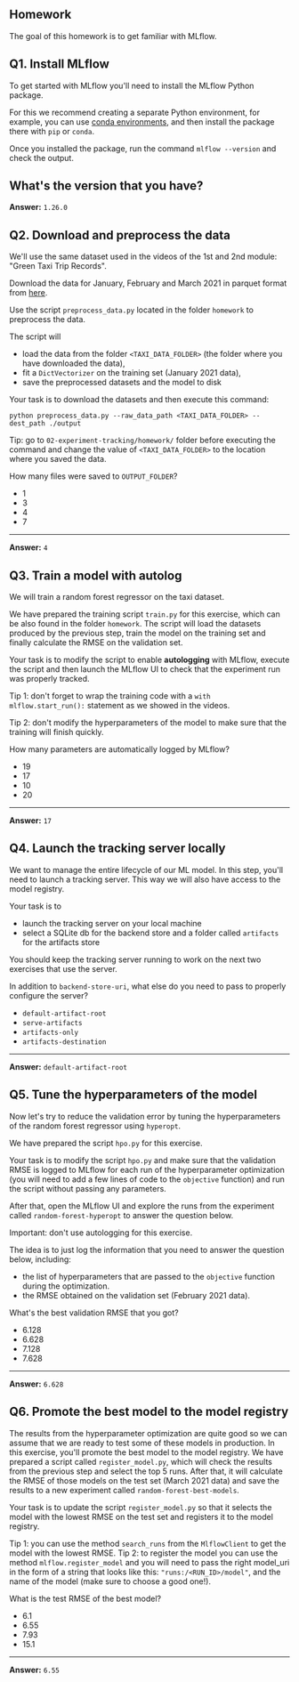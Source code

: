## Homework

The goal of this homework is to get familiar with MLflow.


## Q1. Install MLflow

To get started with MLflow you'll need to install the MLflow Python package.

For this we recommend creating a separate Python environment, for example, you can use [conda environments](https://docs.conda.io/projects/conda/en/latest/user-guide/getting-started.html#managing-envs), and then install the package there with `pip` or `conda`.

Once you installed the package, run the command `mlflow --version` and check the output.

What's the version that you have?
---
**Answer:** `1.26.0`

## Q2. Download and preprocess the data

We'll use the same dataset used in the videos of the 1st and 2nd module: "Green Taxi Trip Records".

Download the data for January, February and March 2021 in parquet format from [here](https://www1.nyc.gov/site/tlc/about/tlc-trip-record-data.page).

Use the script `preprocess_data.py` located in the folder `homework` to preprocess the data.

The script will

- load the data from the folder `<TAXI_DATA_FOLDER>` (the folder where you have downloaded the data),
- fit a `DictVectorizer` on the training set (January 2021 data),
- save the preprocessed datasets and the model to disk

Your task is to download the datasets and then execute this command:

```
python preprocess_data.py --raw_data_path <TAXI_DATA_FOLDER> --dest_path ./output
```

Tip: go to `02-experiment-tracking/homework/` folder before executing the command and change the value of `<TAXI_DATA_FOLDER>` to the location where you saved the data.

How many files were saved to `OUTPUT_FOLDER`?

* 1
* 3
* 4
* 7
---
**Answer:** `4`

## Q3. Train a model with autolog

We will train a random forest regressor on the taxi dataset.

We have prepared the training script `train.py` for this exercise, which can be also found in the folder `homework`. The script will load the datasets produced by the previous step, train the model on the training set and finally calculate the RMSE on the validation set.

Your task is to modify the script to enable **autologging** with MLflow, execute the script and then launch the MLflow UI to check that the experiment run was properly tracked. 

Tip 1: don't forget to wrap the training code with a `with mlflow.start_run():` statement as we showed in the videos.

Tip 2: don't modify the hyperparameters of the model to make sure that the training will finish quickly.

How many parameters are automatically logged by MLflow?

* 19
* 17
* 10
* 20
---
**Answer:** `17`

## Q4. Launch the tracking server locally

We want to manage the entire lifecycle of our ML model. In this step, you'll need to launch a tracking server. This way we will also have access to the model registry. 

Your task is to

* launch the tracking server on your local machine
* select a SQLite db for the backend store and a folder called `artifacts` for the artifacts store

You should keep the tracking server running to work on the next two exercises that use the server.

In addition to `backend-store-uri`, what else do you need to pass to properly configure the server?

* `default-artifact-root`
* `serve-artifacts`
* `artifacts-only`
* `artifacts-destination`
---
**Answer:** `default-artifact-root`

## Q5. Tune the hyperparameters of the model

Now let's try to reduce the validation error by tuning the hyperparameters of the random forest regressor using `hyperopt`.

We have prepared the script `hpo.py` for this exercise. 

Your task is to modify the script `hpo.py` and make sure that the validation RMSE is logged to MLflow for each run of the hyperparameter optimization (you will need to add a few lines of code to the `objective` function) and run the script without passing any parameters.

After that, open the MLflow UI and explore the runs from the experiment called `random-forest-hyperopt` to answer the question below.

Important: don't use autologging for this exercise.

The idea is to just log the information that you need to answer the question below, including:

* the list of hyperparameters that are passed to the `objective` function during the optimization.
* the RMSE obtained on the validation set (February 2021 data).

What's the best validation RMSE that you got?

* 6.128
* 6.628
* 7.128
* 7.628
---
**Answer:** `6.628`

## Q6. Promote the best model to the model registry

The results from the hyperparameter optimization are quite good so we can assume that we are ready to test some of these models in production. In this exercise, you'll promote the best model to the model registry. We have prepared a script called `register_model.py`, which will check the results from the previous step and select the top 5 runs. After that, it will calculate the RMSE of those models on the test set (March 2021 data) and save the results to a new experiment called `random-forest-best-models`.

Your task is to update the script `register_model.py` so that it selects the model with the lowest RMSE on the test set and registers it to the model registry.

Tip 1: you can use the method `search_runs` from the `MlflowClient` to get the model with the lowest RMSE.
Tip 2: to register the model you can use the method `mlflow.register_model` and you will need to pass the right model_uri in the form of a string that looks like this: `"runs:/<RUN_ID>/model"`, and the name of the model (make sure to choose a good one!).

What is the test RMSE of the best model?

* 6.1
* 6.55
* 7.93
* 15.1
---
**Answer:** `6.55`
